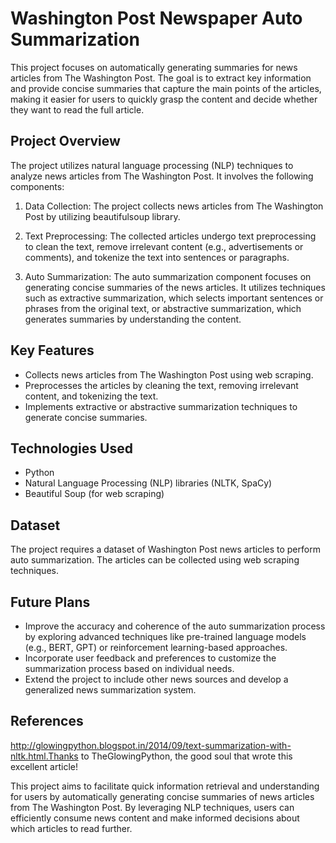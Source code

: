 # Washington Post Newspaper Auto Summarization

This project focuses on automatically generating summaries for news articles from The Washington Post. The goal is to extract key information and provide concise summaries that capture the main points of the articles, making it easier for users to quickly grasp the content and decide whether they want to read the full article.

## Project Overview

The project utilizes natural language processing (NLP) techniques to analyze news articles from The Washington Post. It involves the following components:

1. Data Collection: The project collects news articles from The Washington Post by utilizing beautifulsoup library.

2. Text Preprocessing: The collected articles undergo text preprocessing to clean the text, remove irrelevant content (e.g., advertisements or comments), and tokenize the text into sentences or paragraphs.

3. Auto Summarization: The auto summarization component focuses on generating concise summaries of the news articles. It utilizes techniques such as extractive summarization, which selects important sentences or phrases from the original text, or abstractive summarization, which generates summaries by understanding the content.


## Key Features

- Collects news articles from The Washington Post using web scraping.
- Preprocesses the articles by cleaning the text, removing irrelevant content, and tokenizing the text.
- Implements extractive or abstractive summarization techniques to generate concise summaries.

## Technologies Used

- Python
- Natural Language Processing (NLP) libraries (NLTK, SpaCy)
- Beautiful Soup (for web scraping)

## Dataset

The project requires a dataset of Washington Post news articles to perform auto summarization. The articles can be collected using web scraping techniques.

## Future Plans

- Improve the accuracy and coherence of the auto summarization process by exploring advanced techniques like pre-trained language models (e.g., BERT, GPT) or reinforcement learning-based approaches.
- Incorporate user feedback and preferences to customize the summarization process based on individual needs.
- Extend the project to include other news sources and develop a generalized news summarization system.

## References

http://glowingpython.blogspot.in/2014/09/text-summarization-with-nltk.html.Thanks to TheGlowingPython, the good soul that wrote this excellent article!

This project aims to facilitate quick information retrieval and understanding for users by automatically generating concise summaries of news articles from The Washington Post. By leveraging NLP techniques, users can efficiently consume news content and make informed decisions about which articles to read further.

